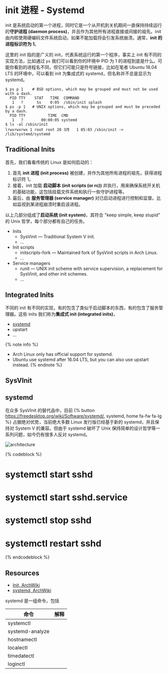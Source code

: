 # init 进程 - Systemd

init 是系统启动的第一个进程，同时它是一个从开机到关机期间一直保持持续运行的**守护进程 (daemon process)**，并且作为其他所有进程直接或间接的祖先。init 由内核使用硬编码文件系统启动，如果不能加载将会引发系统崩溃。通常，**init 的进程标识符为 1**。

这里的 init 指的是广义的 init，代表系统运行的第一个程序，事实上 init 有不同的实现方法，比如通过 `ps` 我们可以看到你的环境中 PID 为 1 的进程到底是什么。可能你看到的进程名不同，但它们可能只是符号链接，比如在笔者 Ubuntu 18.04 LTS 的环境中，可以看到 init 为集成式的 systemd，但名称并不总是显示为 systemd。

```
$ ps p 1    # BSD options, which may be grouped and must not be used with a dash.
  PID TTY    STAT   TIME  COMMAND
   1   ?      Ss    0:05  /sbin/init splash
$ ps -p 1   # UNIX options, which may be grouped and must be preceded by a dash.
  PID TTY          TIME  CMD
   1   ?        00:00:05 systemd
$ ls -al /sbin/init
lrwxrwxrwx 1 root root 20 3月   1 05:03 /sbin/init -> /lib/systemd/systemd
```

## Traditional Inits

首先，我们看看传统的 Linux 是如何启动的：

1. 首先 **init 进程 (init process)** 被创建，并作为其他所有进程的祖先，获得进程标识符 1。
2. 接着，init 加载 **启动脚本 (init scripts (or rc))** 并执行，用来确保系统开关机的基础功能，这包括挂载文件系统和执行一些守护进程等。
3. 最后，由 **服务管理器 (service manager)** 对已启动进程进行控制和监督。比如监视到某进程崩溃时重启该进程。

以上几部分组成了**启动系统 (init system)**，其符合 "keep simple, keep stupid" 的 Unix 哲学，每个部分都有自己的任务。

- Inits
  - SysVinit — Traditional System V init.
  - ...
- Init scripts
  - initscripts-fork — Maintained fork of SysVinit scripts in Arch Linux.
  - ...
- Service managers
  - runit — UNIX init scheme with service supervision, a replacement for SysVinit, and other init schemes.
  - ...

## Integrated Inits

不同的 init 有不同的实现，有的包含了类似于启动脚本的东西，有的包含了服务管理器。这些 inits 我们称为**集成式 init (integrated inits)**，

- [systemd](https://wiki.archlinux.org/index.php/Systemd)
- upstart
- ...

{% note info %}

- Arch Linux only has official support for systemd.
- Ubuntu use systemd after 16.04 LTS, but you can also use upstart instead.
{% endnote %}

## SysVInit

## systemd

在众多 SysVInit 的替代品中，目前 {% button <https://freedesktop.org/wiki/Software/systemd/>, systemd, home fa-fw fa-lg %} 占据绝对优势，当前绝大多数 Linux 发行版已经基于新的 systemd，并且保持对 System V 的兼容。但由于 systemd 破坏了 Unix 保持简单的设计哲学等一系列问题，如今仍有很多人反对 systemd。

![architecture](https://upload.wikimedia.org/wikipedia/commons/3/35/Systemd_components.svg)

{% codeblock %}

# systemctl start sshd

# systemctl start sshd.service

# systemctl stop sshd

# systemctl restart sshd

{% endcodeblock %}

## Resources

- [Init, ArchWiki](https://wiki.archlinux.org/index.php/Category:Init)
- [systemd, ArchWiki](https://wiki.archlinux.org/index.php/systemd)

systemd 是一组命令，包括

| 命令            | 解释 |
| --------------- | ---- |
| systemctl       |      |
| systemd-analyze |      |
| hostnamectl     |      |
| localectl       |      |
| timedatectl     |      |
| loginctl        |      |
